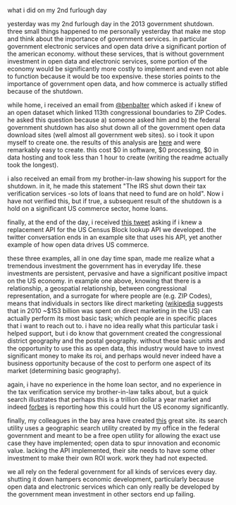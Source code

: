 what i did on my 2nd furlough day

yesterday was my 2nd furlough day in the 2013 government shutdown.  three small things happened to me personally yesterday that make me stop and think about the importance of government services.  in particular government electronic services and open data drive a significant portion of the american economy.  without these services, that is without government investment in open data and electronic services,  some portion of the economy would be significantly more costly to implement and even not able to function because it would be too expensive.   these stories points to the importance of government open data, and how commerce is actually stifled because of the shutdown.

while home, i received an email from [@benbalter](https://github.com/benbalter) which asked if i knew of an open dataset which linked 113th congressional boundaries to ZIP Codes.  he asked this question because a) someone asked him and b) the federal government shutdown has also shut down all of the government open data download sites (well almost all government web sites). so i took it upon myself to create one.  the results of this analysis are [here](https://github.com/feomike/cd113_zip_xwalk) and were remarkably easy to create.  this cost $0 in software, $0 processing, $0 in data hosting and took less than 1 hour to create (writing the readme actually took the longest).

i also received an email from my brother-in-law showing his support for the shutdown.  in it, he made this statement "The IRS shut down their tax verification services -so lots of loans that need to fund are on hold".  Now i have not verified this, but if true, a subsequent result of the shutdown is a hold on a significant US commerce sector, home loans. 

finally, at the end of the day, i received [this tweet](https://twitter.com/shawnbot/status/385525683218169858) asking if i knew a replacement API for the US Census Block lookup API we developed.  the twitter conversation ends in an example site that uses his API, yet another example of how open data drives US commerce.

these three examples, all in one day time span, made me realize what a tremendous investment the government has in everyday life.  these investments are persistent, pervasive and have a significant positive impact on the US economy.  in example one above, knowing that there is a relationship, a geospatial relationship, between congressional representation, and a surrogate for where people are (e.g. ZIP Codes), means that individuals in sectors like direct marketing ([wikipedia](http://en.wikipedia.org/wiki/Direct_marketing) suggests that in 2010 ~$153 billion was spent on direct marketing in the US) can actually perform its most basic task; which people are in specific places that i want to reach out to.  i have no idea really what this particular task i helped support, but i do know that government created the congressional district geography and the postal geography.  without these basic units and the opportunity to use this as open data, this industry would have to invest significant money to make its roi, and perhaps would never indeed have a business opportunity because of the cost to perform one aspect of its market (determining basic geography).

again, i have no experience in the home loan sector, and no experience in the tax verification service my brother-in-law talks about, but a quick search illustrates that perhaps this is a trillion dollar a year market and indeed [forbes](http://www.forbes.com/sites/morganbrennan/2013/10/01/heres-how-the-government-shutdown-will-affect-housing/) is reporting how this could hurt the US economy significantly.

finally, my colleagues in the bay area have created [this](http://maps.onebayarea.org/travel_housing/#mode=wTrnW&time=PM&xyz=12.00/37.7600/-122.4195&origin=taz:101&max_time=30) great site.  its search utility uses a geographic search utility created by my office in the federal government and meant to be a free open utility for allowing the exact use case they have implemented; open data to spur innovation and economic value.  lacking the API implemented, their site needs to have some other investment to make their own ROI work.  work they had not expected.

we all rely on the federal government for all kinds of services every day.  shutting it down hampers economic development, particularly because open data and electronic services which can only really be developed by the government mean investment in other sectors end up failing.  

